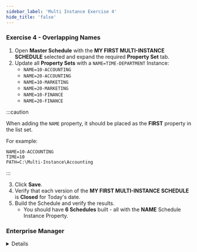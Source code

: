 ```yaml
---
sidebar_label: 'Multi Instance Exercise 4'
hide_title: 'false'
---
```


### Exercise 4 - Overlapping Names

1. Open **Master Schedule** with the **MY FIRST MULTI-INSTANCE SCHEDULE** selected and expand the required **Property Set** tab.
2. Update all **Property Sets** with a ```NAME=TIME-DEPARTMENT``` Instance:
    * ```NAME=10-ACCOUNTING```
    * ```NAME=20-ACCOUNTING```
    * ```NAME=10-MARKETING```
    * ```NAME=20-MARKETING```
    * ```NAME=10-FINANCE```
    * ```NAME=20-FINANCE```

:::caution

When adding the ```NAME``` property, it should  be placed as the **FIRST** property in the list set. 

For example:

```
NAME=10-ACCOUNTING
TIME=10
PATH=C:\Multi-Instance\Accounting 
```

:::

3. Click **Save**.
4. Verify that each version of the **MY FIRST MULTI-INSTANCE SCHEDULE** is **Closed** for Today's date.
5. Build the Schedule and verify the results.  
    * You should have **6 Schedules** built - all with the **NAME** Schedule Instance Property.


### Enterprise Manager

<details>

1. Open the **Schedule Master** with the **MY FIRST MULTI-INSTANCE SCHEDULE** selected and click the **Instance Definition** tab.
2. Update all **Instances** with a ```NAME=TIME-DEPARTMENT:```
    * ```NAME=10-ACCOUNTING```
    * ```NAME=20-ACCOUNTING```
    * ```NAME=10-MARKETING```
    * ```NAME=20-MARKETING```
    * ```NAME=10-FINANCE```
    * ```NAME=20-FINANCE```
3. Click **Save**.
4. Verify that each version of the **MY FIRST MULTI-INSTANCE SCHEDULE** is **Closed** for Today's date.
5. Build the Schedule and verify the results.  
    * You should have **6 Schedules** built - all with the **NAME** Schedule Instance Property.

</details>
